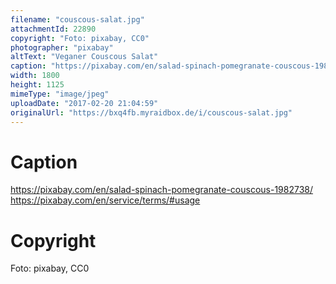 ```yaml
---
filename: "couscous-salat.jpg"
attachmentId: 22890
copyright: "Foto: pixabay, CC0"
photographer: "pixabay"
altText: "Veganer Couscous Salat"
caption: "https://pixabay.com/en/salad-spinach-pomegranate-couscous-1982738/\nhttps://pixabay.com/en/service/terms/#usage\n"
width: 1800
height: 1125
mimeType: "image/jpeg"
uploadDate: "2017-02-20 21:04:59"
originalUrl: "https://bxq4fb.myraidbox.de/i/couscous-salat.jpg"
---
```


# Caption

https://pixabay.com/en/salad-spinach-pomegranate-couscous-1982738/
https://pixabay.com/en/service/terms/#usage


# Copyright

Foto: pixabay, CC0
